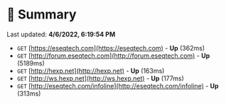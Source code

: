 # 📖 Summary
Last updated: **4/6/2022, 6:19:54 PM**

- `GET` [https://eseqtech.com](https://eseqtech.com) - **Up** (362ms)
- `GET` [http://forum.eseqtech.com](http://forum.eseqtech.com) - **Up** (5189ms)
- `GET` [http://hexp.net](http://hexp.net) - **Up** (163ms)
- `GET` [http://ws.hexp.net](http://ws.hexp.net) - **Up** (177ms)
- `GET` [http://eseqtech.com/infoline](http://eseqtech.com/infoline) - **Up** (313ms)
